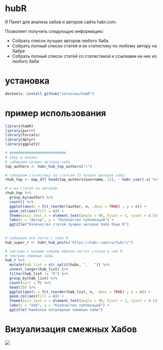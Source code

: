 # hubR
R Пакет для анализа хабов и авторов сайта habr.com.

Позволяет получить следующую информацию:
* Собрать список лучших авторов любого Хаба
* Собрать полный список статей и их статистику по любому автору на Хабре
* Собрать полный список статей со статистикой и ссылками на них из любого Хаба

# установка
```r
devtools::install_github("selesnow/habR")
```

# пример использования
```r
library(habR)
library(purrr)
library(forcats)
library(dplyr)
library(ggplot2)

# ##########################
# Сбор и анализ
# собираем лучших авторов хаба
top_authors <- habr_hub_top_authors("r")

# собираем статистику по статьям 15 лучших авторов хаба
rhub_top <- map_df( head(top_authors$username, 15), ~ habr_user(.x) %>%  habr_get_posts_stat )

# к-во статей по авторам
rhub_top %>% 
  group_by(author) %>% 
  count() %>% 
  ggplot(aes(x = fct_reorder(author, n, .desc = TRUE) , y = n)) + 
  geom_col(aes(fill = n)) +
  theme(axis.text.x = element_text(angle = 90, hjust = 1, vjust = 0.5)) +
  labs(x = "Автор", y = "Количество публикаций") +
  ggtitle("Количество статей лучших авторов Хаба Язык R")
  
  
# забираем все посты с хаба R
hub_super_r <- habr_hub_posts("https://habr.com/ru/hub/r/")

# смотрим с какими хабами обычно постят статьи в хаб R
# смотрим смежные хабы
hub_r %>%
  mutate(hab_list = str_split(hubs, ",   ")) %>%
  unnest_longer(hab_list) %>%
  filter(hab_list != "R") %>%
  group_by(hab_list) %>%
  count(sort = T) %>%
  head(25) %>%
  ggplot(aes(x = fct_reorder(hab_list, n, .desc = TRUE) , y = n)) + 
  geom_col(aes(fill = n)) +
  theme(axis.text.x = element_text(angle = 90, hjust = 1, vjust = 0.5)) +
  labs(x = "Хаб", y = "Количество публикаций") +
  ggtitle("Наиболее популярные смежные хабы")
```

# Визуализация смежных Хабов
![](http://img.netpeak.ua/alsey/158316962765_kiss_27kb.png)
